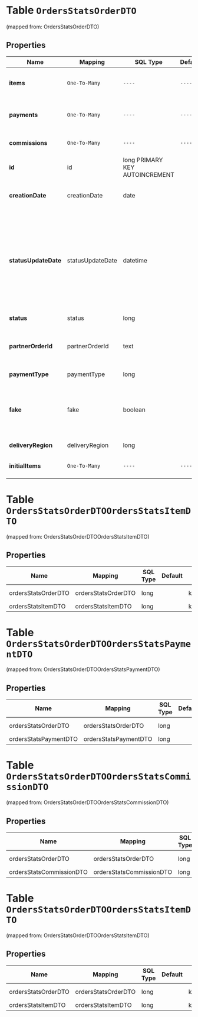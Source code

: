 
# Table `OrdersStatsOrderDTO`
(mapped from: OrdersStatsOrderDTO)

## Properties
Name | Mapping | SQL Type | Default | Type | Description | Notes
---- | ------- | -------- | ------- | ---- | ----------- | -----
**items** | `One-To-Many` | `----` | `----`  | [**kotlin.Array&lt;OrdersStatsItemDTO&gt;**](OrdersStatsItemDTO.md) | Список товаров в заказе после возможных изменений. | 
**payments** | `One-To-Many` | `----` | `----`  | [**kotlin.Array&lt;OrdersStatsPaymentDTO&gt;**](OrdersStatsPaymentDTO.md) | Информация о денежных переводах по заказу. | 
**commissions** | `One-To-Many` | `----` | `----`  | [**kotlin.Array&lt;OrdersStatsCommissionDTO&gt;**](OrdersStatsCommissionDTO.md) | Информация о комиссиях за заказ. | 
**id** | id | long PRIMARY KEY AUTOINCREMENT |  | **kotlin.Long** | Идентификатор заказа. |  [optional]
**creationDate** | creationDate | date |  | [**java.time.LocalDate**](java.time.LocalDate.md) | Дата создания заказа.  Формат даты: &#x60;ГГГГ-ММ-ДД&#x60;.  |  [optional]
**statusUpdateDate** | statusUpdateDate | datetime |  | [**java.time.LocalDateTime**](java.time.LocalDateTime.md) | Дата и время, когда статус заказа был изменен в последний раз.  Формат даты и времени: ISO 8601. Например, &#x60;2017-11-21T00:00:00&#x60;. Часовой пояс — UTC+03:00 (Москва).  |  [optional]
**status** | status | long |  | [**OrderStatsStatusType**](OrderStatsStatusType.md) |  |  [optional] [foreignkey]
**partnerOrderId** | partnerOrderId | text |  | **kotlin.String** | Идентификатор заказа в информационной системе магазина. |  [optional]
**paymentType** | paymentType | long |  | [**OrdersStatsOrderPaymentType**](OrdersStatsOrderPaymentType.md) |  |  [optional] [foreignkey]
**fake** | fake | boolean |  | **kotlin.Boolean** | Тип заказа:  * &#x60;false&#x60; — настоящий заказ покупателя.  * &#x60;true&#x60; — [тестовый](../../pushapi/concepts/sandbox.md) заказ Маркета.  |  [optional]
**deliveryRegion** | deliveryRegion | long |  | [**OrdersStatsDeliveryRegionDTO**](OrdersStatsDeliveryRegionDTO.md) |  |  [optional] [foreignkey]
**initialItems** | `One-To-Many` | `----` | `----`  | [**kotlin.Array&lt;OrdersStatsItemDTO&gt;**](OrdersStatsItemDTO.md) | Список товаров в заказе до изменений. |  [optional]


# **Table `OrdersStatsOrderDTOOrdersStatsItemDTO`**
(mapped from: OrdersStatsOrderDTOOrdersStatsItemDTO)

## Properties
Name | Mapping | SQL Type | Default | Type | Description | Notes
---- | ------- | -------- | ------- | ---- | ----------- | -----
ordersStatsOrderDTO | ordersStatsOrderDTO | long | | kotlin.Long | Primary Key | *one*
ordersStatsItemDTO | ordersStatsItemDTO | long | | kotlin.Long | Foreign Key | *many*



# **Table `OrdersStatsOrderDTOOrdersStatsPaymentDTO`**
(mapped from: OrdersStatsOrderDTOOrdersStatsPaymentDTO)

## Properties
Name | Mapping | SQL Type | Default | Type | Description | Notes
---- | ------- | -------- | ------- | ---- | ----------- | -----
ordersStatsOrderDTO | ordersStatsOrderDTO | long | | kotlin.Long | Primary Key | *one*
ordersStatsPaymentDTO | ordersStatsPaymentDTO | long | | kotlin.Long | Foreign Key | *many*



# **Table `OrdersStatsOrderDTOOrdersStatsCommissionDTO`**
(mapped from: OrdersStatsOrderDTOOrdersStatsCommissionDTO)

## Properties
Name | Mapping | SQL Type | Default | Type | Description | Notes
---- | ------- | -------- | ------- | ---- | ----------- | -----
ordersStatsOrderDTO | ordersStatsOrderDTO | long | | kotlin.Long | Primary Key | *one*
ordersStatsCommissionDTO | ordersStatsCommissionDTO | long | | kotlin.Long | Foreign Key | *many*











# **Table `OrdersStatsOrderDTOOrdersStatsItemDTO`**
(mapped from: OrdersStatsOrderDTOOrdersStatsItemDTO)

## Properties
Name | Mapping | SQL Type | Default | Type | Description | Notes
---- | ------- | -------- | ------- | ---- | ----------- | -----
ordersStatsOrderDTO | ordersStatsOrderDTO | long | | kotlin.Long | Primary Key | *one*
ordersStatsItemDTO | ordersStatsItemDTO | long | | kotlin.Long | Foreign Key | *many*



